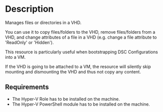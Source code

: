 # Description

Manages files or directories in a VHD.

You can use it to copy files/folders to the VHD, remove files/folders
from a VHD, and change attributes of a file in a VHD (e.g. change a
file attribute to 'ReadOnly' or 'Hidden').

This resource is particularly useful when bootstrapping DSC Configurations
into a VM.

If the VHD is going to be attached to a VM, the resource will silently
skip mounting and dismounting the VHD and thus not copy any content.

## Requirements

* The Hyper-V Role has to be installed on the machine.
* The Hyper-V PowerShell module has to be installed on the machine.
